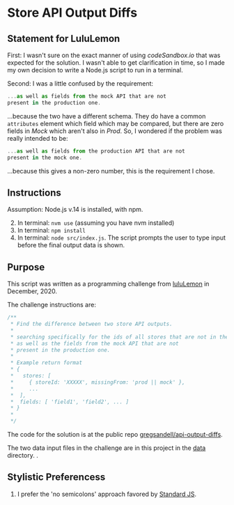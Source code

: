 # Store API Output Diffs

## Statement for LuluLemon
First: I wasn't sure on the exact manner of using *codeSandbox.io* that was expected for the solution.
I wasn't able to get clarification in time, so I made my own
decision to write a Node.js script to run in a terminal. 

Second:  I was a little confused by the requirement:
```javascript
...as well as fields from the mock API that are not
present in the production one.
```

...because the two have a different schema.  They do have a common 
`attributes` element which field which may be compared, but there are zero
fields in *Mock* which aren't also in *Prod*.  So, I wondered if the
problem was really intended to be:
```javascript
...as well as fields from the production API that are not
present in the mock one.
```
...because this gives a non-zero number, this is the requirement 
I chose.

## Instructions
Assumption:  Node.js v.14 is installed, with npm.

2. In terminal:  `nvm use` (assuming you have nvm installed)
3. In terminal:  `npm install`
4. In terminal:  `node src/index.js`.  The script prompts the
user to type input before the final output data is shown.

## Purpose
This script was written as a programming challenge from [luluLemon](http://lululemon.com) in December, 2020.  

The challenge instructions are:
```javascript
/**
 * Find the difference between two store API outputs.
 *
 * searching specifically for the ids of all stores that are not in the other,
 * as well as the fields from the mock API that are not
 * present in the production one.
 *
 * Example return format
 * {
 *   stores: [
 *     { storeId: 'XXXXX', missingFrom: 'prod || mock' },
 *     ...
 *  ],
 *  fields: [ 'field1', 'field2', ... ]
 * }
 *
 */
```
The code for the solution is at the public repo [gregsandell/api-output-diffs](https://github.com/gregsandell/api-output-diffs).

The two data input files in the challenge are in this project 
in the [data](https://github.com/gregsandell/api-output-diffs/tree/master/data) directory.
. 

## Stylistic Preferencess
1. I prefer the 'no semicolons' approach favored by [Standard JS](https://standardjs.com).
